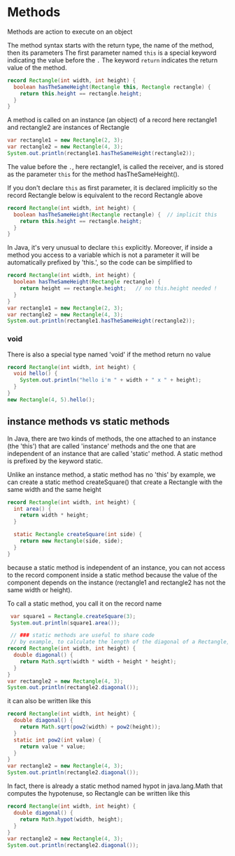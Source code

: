 
# Methods
Methods are action to execute on an object

The method syntax starts with the return type, the name of the method,
then its parameters
The first parameter named `this` is a special keyword indicating the value
before the `.`
The keyword `return` indicates the return value of the method.
```java
record Rectangle(int width, int height) {
  boolean hasTheSameHeight(Rectangle this, Rectangle rectangle) {
    return this.height == rectangle.height;
  }
}
```

A method is called on an instance (an object) of a record
here rectangle1 and rectangle2 are instances of Rectangle
```java
var rectangle1 = new Rectangle(2, 3);
var rectangle2 = new Rectangle(4, 3);
System.out.println(rectangle1.hasTheSameHeight(rectangle2));
```

The value before the `.`, here rectangle1, is called the receiver,
and is stored as the parameter `this` for the method hasTheSameHeight(). 

If you don't declare `this` as first parameter, it is declared implicitly
so the record Rectangle below is equivalent to the record Rectangle above
```java
record Rectangle(int width, int height) {
  boolean hasTheSameHeight(Rectangle rectangle) {  // implicit this
    return this.height == rectangle.height;
  }
}
```

In Java, it's very unusual to declare `this` explicitly.
Moreover, if inside a method you access to a variable which is not a parameter
it will be automatically prefixed by 'this.', so the code can be simplified to
```java
record Rectangle(int width, int height) {
  boolean hasTheSameHeight(Rectangle rectangle) {
    return height == rectangle.height;   // no this.height needed !
  }
}
var rectangle1 = new Rectangle(2, 3);
var rectangle2 = new Rectangle(4, 3);
System.out.println(rectangle1.hasTheSameHeight(rectangle2));
```


### void
There is also a special type named 'void' if the method return no value
```java
record Rectangle(int width, int height) {
  void hello() {
    System.out.println("hello i'm " + width + " x " + height);
  }
}
new Rectangle(4, 5).hello();
```


## instance methods vs static methods
In Java, there are two kinds of methods, the one attached to an instance (the 'this')
that are called 'instance' methods and the one that are independent of an instance
that are called 'static' method. A static method is prefixed by the keyword static.

Unlike an instance method, a static method has no 'this'
by example, we can create a static method createSquare() that create a Rectangle
with the same width and the same height

```java
record Rectangle(int width, int height) {
  int area() {
    return width * height;
  }
```
  
```java
  static Rectangle createSquare(int side) {
    return new Rectangle(side, side);
  }
}
```

because a static method is independent of an instance, you can not access to the
record component inside a static method because the value of the component depends
on the instance (rectangle1 and rectangle2 has not the same width or height).

To call a static method, you call it on the record name
```java
 var square1 = Rectangle.createSquare(3);
 System.out.println(square1.area());
```
 
 
```java
 // ### static methods are useful to share code
 // by example, to calculate the length of the diagonal of a Rectangle, one can write
record Rectangle(int width, int height) {
  double diagonal() {
    return Math.sqrt(width * width + height * height);
  }
}
var rectangle2 = new Rectangle(4, 3);
System.out.println(rectangle2.diagonal());
```

it can also be written like this
```java
record Rectangle(int width, int height) {
  double diagonal() {
    return Math.sqrt(pow2(width) + pow2(height));
  }
  static int pow2(int value) {
    return value * value;
  }
}
var rectangle2 = new Rectangle(4, 3);
System.out.println(rectangle2.diagonal());
```


In fact, there is already a static method named hypot in java.lang.Math
that computes the hypotenuse, so Rectangle can be written like this
```java
record Rectangle(int width, int height) {
  double diagonal() {
    return Math.hypot(width, height);
  }
}
var rectangle2 = new Rectangle(4, 3);
System.out.println(rectangle2.diagonal());
```


